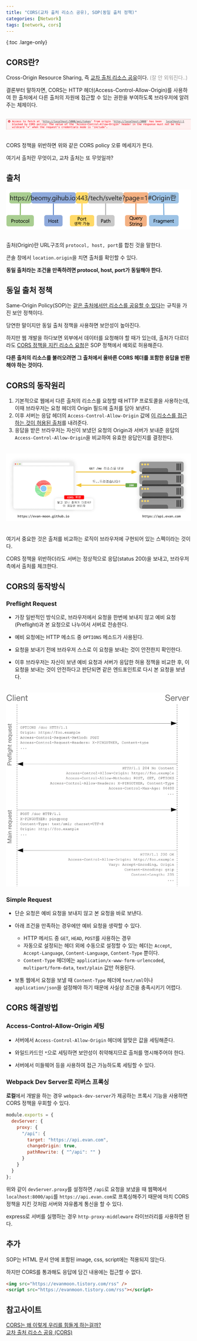 ```yaml
---
title: "CORS(교차 출처 리소스 공유), SOP(동일 출처 정책)"
categories: [Network]
tags: [network, cors]
---
```


{:toc .large-only}

## CORS란?

Cross-Origin Resource Sharing, 즉 <u>교차 출처 리소스 공유</u>이다. <span style="color:#999">(잘 안 외워진다..)</span>

결론부터 말하자면, CORS는 HTTP 헤더(Access-Control-Allow-Origin)를 사용하여 한 출처에서 다른 출처의 자원에 접근할 수 있는 권한을 부여하도록 브라우저에 알려주는 체제이다.

<img src="../../assets/img/blog/network/2021-09-10-cors_01.png" style="margin:15px 0">

CORS 정책을 위반하면 위와 같은 CORS policy 오류 메세지가 뜬다.

여기서 출처란 무엇이고, 교차 출처는 또 무엇일까?

## 출처

<img src="../../assets/img/blog/network/2021-09-10-cors_02.png" style="margin-bottom:15px">

출처(Origin)란 URL구조의 `protocol, host, port`를 합친 것을 말한다.

콘솔 창에서 `location.origin`을 치면 출처를 확인할 수 있다.

**동일 출처라는 조건을 만족하려면 protocol, host, port가 동일해야 한다.**

## 동일 출처 정책

Same-Origin Policy(SOP)는 <u>같은 출처에서만 리소스를 공유할 수 있다</u>는 규칙을 가진 보안 정책이다.

당연한 말이지만 동일 출처 정책을 사용하면 보안성이 높아진다.

하지만 웹 개발을 하다보면 외부에서 데이터를 요청해야 할 때가 있는데, 출처가 다르더라도 <u>CORS 정책을 지킨 리소스 요청</u>은 SOP 정책에서 예외로 허용해준다.

**다른 출처의 리소스를 불러오려면 그 출처에서 올바른 CORS 헤더를 포함한 응답을 반환해야 하는 것이다.**

## CORS의 동작원리

1. 기본적으로 웹에서 다른 출처의 리소스를 요청할 때 HTTP 프로토콜을 사용하는데, 이때 브라우저는 요청 헤더의 Origin 필드에 출처를 담아 보낸다.
1. 이후 서버는 응답 헤더의 `Access-Control-Allow-Origin` 값에 <u>이 리소스를 접근하는 것이 허용된 출처</u>를 내려준다.
1. 응답을 받은 브라우저는 자신이 보냈던 요청의 Origin과 서버가 보내준 응답의 `Access-Control-Allow-Origin`을 비교하여 유효한 응답인지를 결정한다.

<img src="../../assets/img/blog/network/2021-09-10-cors_03.png" style="margin:20px 0;">

여기서 중요한 것은 출처를 비교하는 로직이 브라우저에 구현되어 있는 스펙이라는 것이다.

CORS 정책을 위반하더라도 서버는 정상적으로 응답(status 200)을 보내고, 브라우저 측에서 출처를 체크한다.

## CORS의 동작방식

### Preflight Request

- 가장 일반적인 방식으로, 브라우저에서 요청을 한번에 보내지 않고 예비 요청(Preflight)과 본 요청으로 나누어서 서버로 전송한다.

- 예비 요청에는 HTTP 메소드 중 `OPTIONS` 메소드가 사용된다.

- 요청을 보내기 전에 브라우저 스스로 이 요청을 보내는 것이 안전한지 확인한다.

- 이후 브라우저는 자신이 보낸 예비 요청과 서버가 응답한 허용 정책을 비교한 후, 이 요청을 보내는 것이 안전하다고 판단되면 같은 엔드포인트로 다시 본 요청을 보낸다.

<img src="../../assets/img/blog/network/2021-09-10-cors_04.png" style="margin-top:20px; width: 500px; max-width: 100%; height: auto;">

### Simple Request

- 단순 요청은 예비 요청을 보내지 않고 본 요청을 바로 보낸다.

- 아래 조건을 만족하는 경우에만 예비 요청을 생략할 수 있다.

  - HTTP 메서드 중 `GET`, `HEAD`, `POST`를 사용하는 경우
  - 자동으로 설정되는 헤더 외에 수동으로 설정할 수 있는 헤더는 `Accept`, `Accept-Language`, `Content-Language`, `Content-Type` 뿐이다.
  - `Content-Type` 헤더에는 `application/x-www-form-urlencoded`, `multipart/form-data`, `text/plain` 값만 허용된다.

- 보통 웹에서 요청을 보낼 때 `Content-Type` 헤더에 `text/xml`이나 `application/json`을 설정해야 하기 때문에 사실상 조건을 충족시키기 어렵다.

## CORS 해결방법

### Access-Control-Allow-Origin 세팅

- 서버에서 `Access-Control-Allow-Origin` 헤더에 알맞은 값을 세팅해준다.

- 와일드카드인 `*`으로 세팅하면 보안성이 취약해지므로 출처를 명시해주어야 한다.

- 서버에서 미들웨어 등을 사용하여 접근 가능하도록 세팅할 수 있다.

### Webpack Dev Server로 리버스 프록싱

**로컬**에서 개발을 하는 경우 `webpack-dev-server`가 제공하는 프록시 기능을 사용하면 CORS 정책을 우회할 수 있다.

```js
module.exports = {
  devServer: {
    proxy: {
      "/api": {
        target: "https://api.evan.com",
        changeOrigin: true,
        pathRewrite: { "^/api": "" }
      }
    }
  }
};
```

위와 같이 `devServer.proxy`를 설정하면 `/api`로 요청을 보냈을 때 웹팩에서 `localhost:8000/api`를 `https://api.evan.com`로 프록싱해주기 때문에 마치 CORS 정책을 지킨 것처럼 서버와 자유롭게 통신을 할 수 있다.

express로 서버를 실행하는 경우 `http-proxy-middleware` 라이브러리를 사용하면 된다.

## 추가

SOP는 HTML 문서 안에 포함된 image, css, script에는 적용되지 않는다.

하지만 CORS를 통과해도 응답에 담긴 내용에는 접근할 수 없다.

```html
<img src="https://evanmoon.tistory.com/rss" />
<script src="https://evanmoon.tistory.com/rss"></script>
```

## 참고사이트

[CORS는 왜 이렇게 우리를 힘들게 하는걸까?](https://evan-moon.github.io/2020/05/21/about-cors/)<br/>
[교차 출처 리소스 공유 (CORS)](https://developer.mozilla.org/ko/docs/Web/HTTP/CORS)
